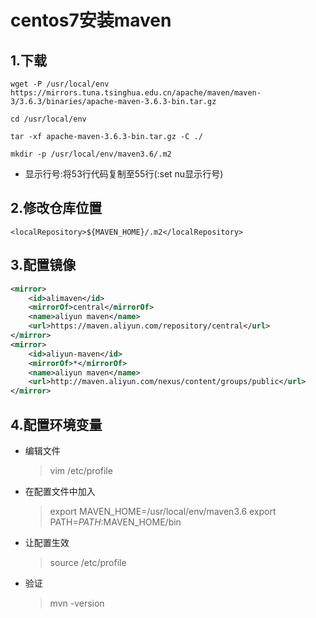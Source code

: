 # centos7安装maven

## 1.下载

```shell
wget -P /usr/local/env https://mirrors.tuna.tsinghua.edu.cn/apache/maven/maven-3/3.6.3/binaries/apache-maven-3.6.3-bin.tar.gz

cd /usr/local/env

tar -xf apache-maven-3.6.3-bin.tar.gz -C ./

mkdir -p /usr/local/env/maven3.6/.m2

```

* 显示行号:将53行代码复制至55行(:set nu显示行号)

## 2.修改仓库位置

```
<localRepository>${MAVEN_HOME}/.m2</localRepository>
```

## 3.配置镜像

```xml
<mirror>
    <id>alimaven</id>
    <mirrorOf>central</mirrorOf>
    <name>aliyun maven</name>
    <url>https://maven.aliyun.com/repository/central</url>
</mirror>
<mirror> 
    <id>aliyun-maven</id> 
    <mirrorOf>*</mirrorOf> 
    <name>aliyun maven</name> 
    <url>http://maven.aliyun.com/nexus/content/groups/public</url> 
</mirror>
```

## 4.配置环境变量

* 编辑文件

  > vim /etc/profile

* 在配置文件中加入

  > export MAVEN_HOME=/usr/local/env/maven3.6
  > export PATH=$PATH:$MAVEN_HOME/bin

* 让配置生效

  > source /etc/profile

* 验证

  > mvn -version